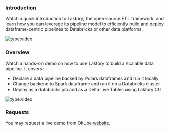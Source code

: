 
### Introduction
Watch a quick introduction to Laktory, the open-source ETL framework, and learn how you can leverage its pipeline model 
to efficiently build and deploy dataframe-centric pipelines to Databricks or other data platforms.

![type:video](https://www.youtube.com/embed/BZK0PE-OriQ)

### Overview
Watch a hands-on demo on how to use Laktory to build a scalable data pipeline. It covers:

- Declare a data pipeline backed by Polars dataframes and run it locally
- Change backend to Spark dataframe and run it on a Databricks cluster
- Deploy as a databricks job and as a Delta Live Tables using Laktory CLI

![type:video](https://www.youtube.com/embed/010w2iWrN0w)

### Requests
You may request a live demo from Okube [website](https://www.okube.ai/contact).